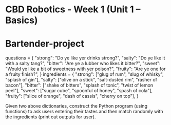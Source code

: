 # CBD Robotics - Week 1 (Unit 1 – Basics)
# Bartender-project

questions = {
"strong": "Do ye like yer drinks strong?",
"salty": "Do ye like it with a salty tang?",
"bitter": "Are ye a lubber who likes it bitter?",
"sweet": "Would ye like a bit of sweetness with yer poison?",
"fruity": "Are ye one for a fruity finish?",
}
ingredients = {
"strong": ["glug of rum", "slug of whisky", "splash of gin"],
"salty": ["olive on a stick", "salt-dusted rim", "rasher of bacon"],
"bitter": ["shake of bitters", "splash of tonic", "twist of lemon peel"],
"sweet": ["sugar cube", "spoonful of honey", "spash of cola"],
"fruity": ["slice of orange", "dash of cassis", "cherry on top"],
}

Given two above dictionaries, construct the Python program (using functions) to ask users entering their
tastes and then match randomly with the ingredients (print out outputs for user).
